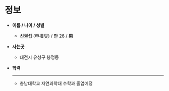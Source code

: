 # 정보

- **이름 / 나이 / 성별**

  - **신권섭** (申權燮)  / **만** 26 / **男**

- **사는곳** 

  - 대전시 유성구 봉명동

- **학력**

  ****

  - 충남대학교 자연과학대 수학과 졸업예정